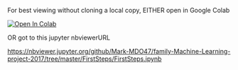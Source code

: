 For best viewing without cloning a local copy, EITHER open in Google Colab

[![Open In Colab](https://colab.research.google.com/assets/colab-badge.svg)](https://github.com/Mark-MDO47/family-Machine-Learning-project-2017/blob/master/FirstSteps/FirstSteps.ipynb)

OR got to this jupyter nbviewerURL

https://nbviewer.jupyter.org/github/Mark-MDO47/family-Machine-Learning-project-2017/tree/master/FirstSteps/FirstSteps.ipynb
